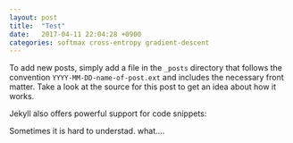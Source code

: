 ```yaml
---
layout: post
title:  "Test"
date:   2017-04-11 22:04:28 +0900
categories: softmax cross-entropy gradient-descent
---
```



To add new posts, simply add a file in the `_posts` directory that follows the convention `YYYY-MM-DD-name-of-post.ext` and includes the necessary front matter. Take a look at the source for this post to get an idea about how it works.

Jekyll also offers powerful support for code snippets:



Sometimes it is hard to understad. what….